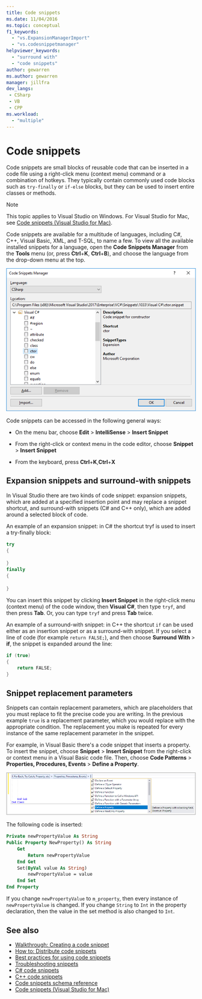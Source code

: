 ```yaml
---
title: Code snippets
ms.date: 11/04/2016
ms.topic: conceptual
f1_keywords:
  - "vs.ExpansionManagerImport"
  - "vs.codesnippetmanager"
helpviewer_keywords:
  - "surround with"
  - "code snippets"
author: gewarren
ms.author: gewarren
manager: jillfra
dev_langs:
 - CSharp
 - VB
 - CPP
ms.workload:
  - "multiple"
---
```

# Code snippets

Code snippets are small blocks of reusable code that can be inserted in a code file using a right-click menu (context menu) command or a combination of hotkeys. They typically contain commonly used code blocks such as `try-finally` or `if-else` blocks, but they can be used to insert entire classes or methods.

> [!NOTE]
> This topic applies to Visual Studio on Windows. For Visual Studio for Mac, see [Code snippets (Visual Studio for Mac)](/visualstudio/mac/snippets).

Code snippets are available for a multitude of languages, including C#, C++, Visual Basic, XML, and T-SQL, to name a few. To view all the available installed snippets for a language, open the **Code Snippets Manager** from the **Tools** menu (or, press **Ctrl**+**K**, **Ctrl**+**B**), and choose the language from the drop-down menu at the top.

![Code Snippets Manager dialog box](media/code-snippets-manager.png)

Code snippets can be accessed in the following general ways:

- On the menu bar, choose **Edit** > **IntelliSense** > **Insert Snippet**

- From the right-click or context menu in the code editor, choose **Snippet** > **Insert Snippet**

- From the keyboard, press **Ctrl**+**K**,**Ctrl**+**X**

## Expansion snippets and surround-with snippets

In Visual Studio there are two kinds of code snippet: expansion snippets, which are added at a specified insertion point and may replace a snippet shortcut, and surround-with snippets (C# and C++ only), which are added around a selected block of code.

An example of an expansion snippet: in C# the shortcut tryf is used to insert a try-finally block:

```csharp
try
{

}
finally
{

}
```

You can insert this snippet by clicking **Insert Snippet** in the right-click menu (context menu) of the code window, then **Visual C#**, then type `tryf`, and then press **Tab**. Or, you can type `tryf` and press **Tab** twice.

An example of a surround-with snippet: in C++ the shortcut `if` can be used either as an insertion snippet or as a surround-with snippet. If you select a line of code (for example `return FALSE;`), and then choose **Surround With** > **if**, the snippet is expanded around the line:

```cpp
if (true)
{
    return FALSE;
}
```

## Snippet replacement parameters

Snippets can contain replacement parameters, which are placeholders that you must replace to fit the precise code you are writing. In the previous example `true` is a replacement parameter, which you would replace with the appropriate condition. The replacement you make is repeated for every instance of the same replacement parameter in the snippet.

For example, in Visual Basic there's a code snippet that inserts a property. To insert the snippet, choose **Snippet** > **Insert Snippet** from the right-click or context menu in a Visual Basic code file. Then, choose **Code Patterns** > **Properties, Procedures, Events** > **Define a Property**.

![Code snippet menu for Define a Property](media/code-snippets-vb-property.png)

The following code is inserted:

```vb
Private newPropertyValue As String
Public Property NewProperty() As String
    Get
        Return newPropertyValue
    End Get
    Set(ByVal value As String)
        newPropertyValue = value
    End Set
End Property
```

If you change `newPropertyValue` to `m_property`, then every instance of `newPropertyValue` is changed. If you change `String` to `Int` in the property declaration, then the value in the set method is also changed to `Int`.

## See also

- [Walkthrough: Creating a code snippet](../ide/walkthrough-creating-a-code-snippet.md)
- [How to: Distribute code snippets](../ide/how-to-distribute-code-snippets.md)
- [Best practices for using code snippets](../ide/best-practices-for-using-code-snippets.md)
- [Troubleshooting snippets](../ide/troubleshooting-snippets.md)
- [C# code snippets](../ide/visual-csharp-code-snippets.md)
- [C++ code snippets](../ide/visual-cpp-code-snippets.md)
- [Code snippets schema reference](../ide/code-snippets-schema-reference.md)
- [Code snippets (Visual Studio for Mac)](/visualstudio/mac/snippets)
